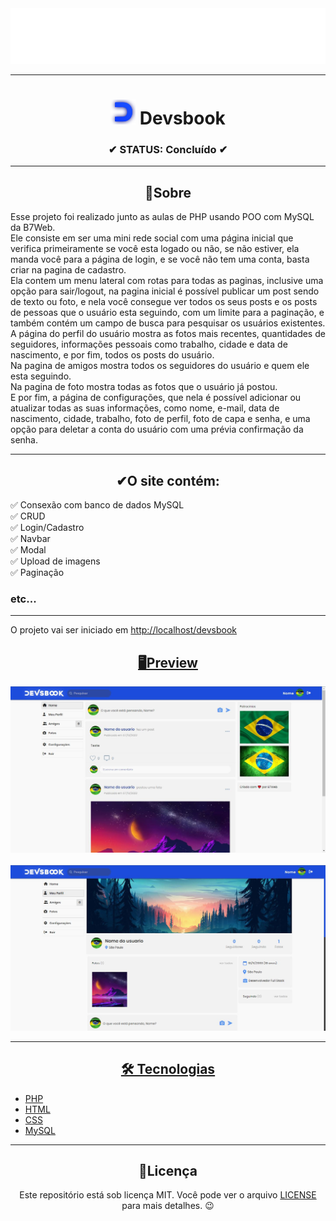 <div align="center">
  <img width="700" src="./assets/images/devsbook_logo.png" />
</div>

---

<h1 align="center"><img width="40" src="./assets/images/logo icon.png" /> Devsbook</h1>

<h3 align="center">✔ STATUS: Concluído ✔</h3>

---

<h2 align="center">📖Sobre</h2>

<p align="left">Esse projeto foi realizado junto as aulas de PHP usando POO com MySQL da B7Web.<br>
Ele consiste em ser uma mini rede social com uma página inicial que verifica primeiramente se você esta logado ou não, se não estiver, ela manda você para a página de login,
e se você não tem uma conta, basta criar na pagina de cadastro.<br>
Ela contem um menu lateral com rotas para todas as paginas, inclusive uma opção para sair/logout, na pagina inicial é possível publicar um post sendo de texto ou foto,
e nela você consegue ver todos os seus posts e os posts de pessoas que o usuário esta seguindo, com um limite para a paginação, e também contém um campo de busca para pesquisar
os usuários existentes.<br>
A página do perfil do usuário mostra as fotos mais recentes, quantidades de seguidores, informações pessoais como trabalho, cidade e data de nascimento, e por fim, todos os posts do usuário.<br>
Na pagina de amigos mostra todos os seguidores do usuário e quem ele esta seguindo.<br>
Na pagina de foto mostra todas as fotos que o usuário já postou.<br>
E por fim, a página de configurações, que nela é possível adicionar ou atualizar todas as suas informações, como nome, e-mail, data de nascimento, cidade, trabalho, foto de perfil, foto de capa e senha,
e uma opção para deletar a conta do usuário com uma prévia confirmação da senha.</p>

---

<h2 align="center">✔O site contém:</h2>

✅ Consexão com banco de dados MySQL<br>
✅ CRUD<br>
✅ Login/Cadastro<br>
✅ Navbar<br>
✅ Modal<br>
✅ Upload de imagens<br>
✅ Paginação<br>
### etc...
---

<p>O projeto vai ser iniciado em <a target="_blank" href='http://localhost/devsbook/'>http://localhost/devsbook</p>

<h2 align="center">🖥Preview</h2>

<img src="readme_imgs/Devsbook_Home.JPG" alt="Previw"></img>
<br>
<br>
<img src="readme_imgs/Devsbook_Perfil.JPG" alt="Previw"></img>

---

<h2 align="center">🛠 Tecnologias</h2>

- [PHP](https://www.php.net/)
- [HTML](https://html.com/)
- [CSS](https://developer.mozilla.org/pt-BR/docs/Web/CSS)
- [MySQL](https://www.mysql.com/)

---

<h2 align="center">📝Licença</h2>

<p align="center">
   Este repositório está sob licença MIT. Você pode ver o arquivo <a href="https://github.com/gabriell-c/devsbook/blob/main/LICENSE">LICENSE</a>
   para mais detalhes. 😉
</p>
